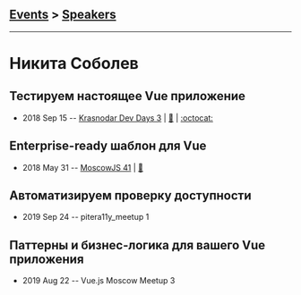 ## [Events](../README.md) > [Speakers](../speakers.md)
---

# Никита Соболев

## Тестируем настоящее Vue приложение
- 2018 Sep 15 -- [Krasnodar Dev Days 3](https://www.youtube.com/watch?v=ICVVCOjpCkA)  | [:notebook:](https://yadi.sk/i/HfxiCSyLclfzEA) | [:octocat:](https://github.com/wemake-services/wemake-vue-template) 
## Enterprise-ready шаблон для Vue
- 2018 May 31 -- [MoscowJS 41](https://youtu.be/SXFrXbhWsVY)  | [:notebook:](https://cloud.mail.ru/public/Thzo/rtfRN2MYo)  
## Автоматизируем проверку доступности
- 2019 Sep 24 -- pitera11y_meetup 1    
## Паттерны и бизнес-логика для вашего Vue приложения
- 2019 Aug 22 -- Vue.js Moscow Meetup 3    
